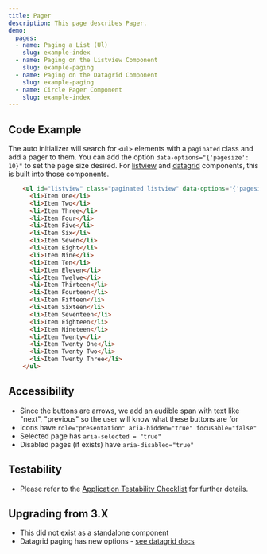 ```yaml
---
title: Pager
description: This page describes Pager.
demo:
  pages:
  - name: Paging a List (Ul)
    slug: example-index
  - name: Paging on the Listview Component
    slug: example-paging
  - name: Paging on the Datagrid Component
    slug: example-paging
  - name: Circle Pager Component
    slug: example-index
---
```


## Code Example

The auto initializer will search for `<ul>` elements with a `paginated` class and add a pager to them. You can add the option `data-options="{'pagesize': 10}"` to set the page size desired. For [listview](./listview) and [datagrid](./datagrid) components, this is built into those components.

```html
    <ul id="listview" class="paginated listview" data-options="{'pagesize': 10}">
      <li>Item One</li>
      <li>Item Two</li>
      <li>Item Three</li>
      <li>Item Four</li>
      <li>Item Five</li>
      <li>Item Six</li>
      <li>Item Seven</li>
      <li>Item Eight</li>
      <li>Item Nine</li>
      <li>Item Ten</li>
      <li>Item Eleven</li>
      <li>Item Twelve</li>
      <li>Item Thirteen</li>
      <li>Item Fourteen</li>
      <li>Item Fifteen</li>
      <li>Item Sixteen</li>
      <li>Item Seventeen</li>
      <li>Item Eighteen</li>
      <li>Item Nineteen</li>
      <li>Item Twenty</li>
      <li>Item Twenty One</li>
      <li>Item Twenty Two</li>
      <li>Item Twenty Three</li>
    </ul>
```

## Accessibility

- Since the buttons are arrows, we add an audible span with text like "next", "previous" so the user will know what these buttons are for
- Icons have `role="presentation" aria-hidden="true" focusable="false"`
- Selected page has `aria-selected = "true"`
- Disabled pages (if exists) have `aria-disabled="true"`

## Testability

- Please refer to the [Application Testability Checklist](https://design.infor.com/resources/application-testability-checklist) for further details.

## Upgrading from 3.X

- This did not exist as a standalone component
- Datagrid paging has new options - [see datagrid docs]( ./datagrid)

